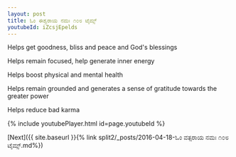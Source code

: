 ```yaml
---
layout: post
title: ಓಂ ಈಶ್ವರಾಯ ನಮಃ ೧೦೮ ಟೈಮ್ಸ್
youtubeId: iZcsjEpelds
---
```

 
 
Helps get goodness, bliss and peace and God's blessings
 
Helps remain focused, help generate inner energy 
 
Helps boost physical and mental health 
 
Helps remain grounded and generates a sense of gratitude towards the greater power 
 
Helps reduce bad karma
 
 
 
 


{% include youtubePlayer.html id=page.youtubeId %}
 
[Next]({{ site.baseurl }}{% link  split2/_posts/2016-04-18-ಓಂ ವತ್ಸರಾಯ ನಮಃ ೧೦೮ ಟೈಮ್ಸ್.md%})
 
